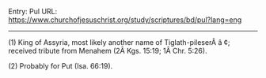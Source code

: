 Entry: Pul
URL: https://www.churchofjesuschrist.org/study/scriptures/bd/pul?lang=eng

---

(1) King of Assyria, most likely another name of Tiglath-pileserÂ â ¢; received tribute from Menahem (2Â Kgs. 15:19; 1Â Chr. 5:26).

(2) Probably for Put (Isa. 66:19).
